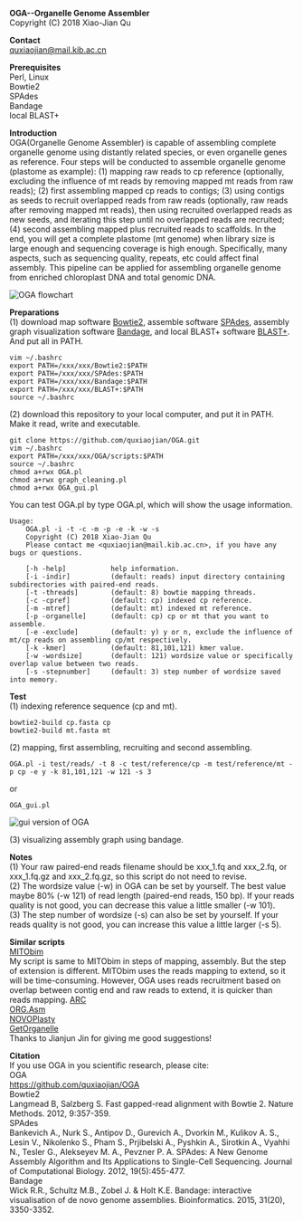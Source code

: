 **OGA--Organelle Genome Assembler**<br />
Copyright (C) 2018 Xiao-Jian Qu<br />

**Contact**<br />
quxiaojian@mail.kib.ac.cn<br />

**Prerequisites**<br />
Perl, Linux<br />
Bowtie2<br />
SPAdes<br />
Bandage<br />
local BLAST+<br />

**Introduction**<br />
OGA(Organelle Genome Assembler) is capable of assembling complete organelle genome using distantly related species, or even organelle genes as reference. Four steps will be conducted to assemble organelle genome (plastome as example): (1) mapping raw reads to cp reference (optionally, excluding the influence of mt reads by removing mapped mt reads from raw reads); (2) first assembling mapped cp reads to contigs; (3) using contigs as seeds to recruit overlapped reads from raw reads (optionally, raw reads after removing mapped mt reads), then using recruited overlapped reads as new seeds, and iterating this step until no overlapped reads are recruited; (4) second assembling mapped plus recruited reads to scaffolds. In the end, you will get a complete plastome (mt genome) when library size is large enough and sequencing coverage is high enough. Specifically, many aspects, such as sequencing quality, repeats, etc could affect final assembly. This pipeline can be applied for assembling organelle genome from enriched chloroplast DNA and total genomic DNA.<br />

![OGA flowchart](https://github.com/quxiaojian/OGA/blob/master/OGA.png)

**Preparations**<br />
(1) download map software [Bowtie2](http://bowtie-bio.sourceforge.net/bowtie2/index.shtml), assemble software [SPAdes](http://cab.spbu.ru/software/spades/), assembly graph visualization software [Bandage](https://github.com/rrwick/Bandage), and local BLAST+ software [BLAST+](https://blast.ncbi.nlm.nih.gov/Blast.cgi?CMD=Web&PAGE_TYPE=BlastDocs&DOC_TYPE=Download). And put all in PATH.<br />
```
vim ~/.bashrc
export PATH=/xxx/xxx/Bowtie2:$PATH
export PATH=/xxx/xxx/SPAdes:$PATH
export PATH=/xxx/xxx/Bandage:$PATH
export PATH=/xxx/xxx/BLAST+:$PATH
source ~/.bashrc
```
(2) download this repository to your local computer, and put it in PATH. Make it read, write and executable.<br />
```
git clone https://github.com/quxiaojian/OGA.git
vim ~/.bashrc
export PATH=/xxx/xxx/OGA/scripts:$PATH
source ~/.bashrc
chmod a+rwx OGA.pl
chmod a+rwx graph_cleaning.pl
chmod a+rwx OGA_gui.pl
```

You can test OGA.pl by type OGA.pl, which will show the usage information.<br />
```
Usage:
    OGA.pl -i -t -c -m -p -e -k -w -s
    Copyright (C) 2018 Xiao-Jian Qu
    Please contact me <quxiaojian@mail.kib.ac.cn>, if you have any bugs or questions.

    [-h -help]           help information.
    [-i -indir]          (default: reads) input directory containing subdirectories with paired-end reads.
    [-t -threads]        (default: 8) bowtie mapping threads.
    [-c -cpref]          (default: cp) indexed cp reference.
    [-m -mtref]          (default: mt) indexed mt reference.
    [-p -organelle]      (default: cp) cp or mt that you want to assemble.
    [-e -exclude]        (default: y) y or n, exclude the influence of mt/cp reads on assembling cp/mt respectively.
    [-k -kmer]           (default: 81,101,121) kmer value.
    [-w -wordsize]       (default: 121) wordsize value or specifically overlap value between two reads.
    [-s -stepnumber]     (default: 3) step number of wordsize saved into memory.
```

**Test**<br />
(1) indexing reference sequence (cp and mt).<br />
```
bowtie2-build cp.fasta cp
bowtie2-build mt.fasta mt
```
(2) mapping, first assembling, recruiting and second assembling.<br />
```
OGA.pl -i test/reads/ -t 8 -c test/reference/cp -m test/reference/mt -p cp -e y -k 81,101,121 -w 121 -s 3
```
or
```
OGA_gui.pl
```
![gui version of OGA](https://github.com/quxiaojian/OGA/blob/master/OGA_gui.png)

(3) visualizing assembly graph using bandage.<br />

**Notes**<br />
(1) Your raw paired-end reads filename should be xxx_1.fq and xxx_2.fq, or xxx_1.fq.gz and xxx_2.fq.gz, so this script do not need to revise.<br />
(2) The wordsize value (-w) in OGA can be set by yourself. The best value maybe 80% (-w 121) of read length (paired-end reads, 150 bp). If your reads quality is not good, you can decrease this value a little smaller (-w 101).<br />
(3) The step number of wordsize (-s) can also be set by yourself. If your reads quality is not good, you can increase this value a little larger (-s 5).

**Similar scripts**<br />
[MITObim](https://github.com/chrishah/MITObim)<br />
My script is same to MITObim in steps of mapping, assembly. But the step of extension is different. MITObim uses the reads mapping to extend, so it will be time-consuming. However, OGA uses reads recruitment based on overlap between contig end and raw reads to extend, it is quicker than reads mapping.
[ARC](https://github.com/ibest/ARC)<br />
[ORG.Asm](https://git.metabarcoding.org/org-asm/org-asm/wikis/home)<br />
[NOVOPlasty](https://github.com/ndierckx/NOVOPlasty)<br />
[GetOrganelle](https://github.com/Kinggerm/GetOrganelle)<br />
Thanks to Jianjun Jin for giving me good suggestions!

**Citation**<br />
If you use OGA in you scientific research, please cite:<br />
OGA<br />
https://github.com/quxiaojian/OGA<br />
Bowtie2<br />
Langmead B, Salzberg S. Fast gapped-read alignment with Bowtie 2. Nature Methods. 2012, 9:357-359.<br />
SPAdes<br />
Bankevich A., Nurk S., Antipov D., Gurevich A., Dvorkin M., Kulikov A. S., Lesin V., Nikolenko S., Pham S., Prjibelski A., Pyshkin A., Sirotkin A., Vyahhi N., Tesler G., Alekseyev M. A., Pevzner P. A. SPAdes: A New Genome Assembly Algorithm and Its Applications to Single-Cell Sequencing. Journal of Computational Biology. 2012, 19(5):455-477.<br />
Bandage<br />
Wick R.R., Schultz M.B., Zobel J. & Holt K.E. Bandage: interactive visualisation of de novo genome assemblies. Bioinformatics. 2015, 31(20), 3350-3352.<br />
